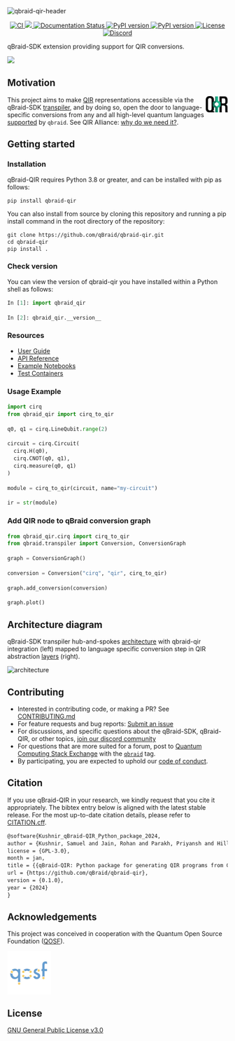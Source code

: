 <img width="full" alt="qbraid-qir-header" src="https://github.com/qBraid/qbraid-qir/assets/46977852/39f921ae-c4bf-442a-b059-6b21abd2ae50">

<p align='center'>
  <a href='https://github.com/qBraid/qbraid-qir/actions/workflows/main.yml'>
      <img src='https://github.com/qBraid/qbraid-qir/actions/workflows/main.yml/badge.svg' alt='CI'>
  </a>
  <a href="https://codecov.io/gh/qBraid/qbraid-qir" >
    <img src="https://codecov.io/gh/qBraid/qbraid-qir/graph/badge.svg?token=GUQ3EN8DGI"/>
  </a>
  <a href='https://docs.qbraid.com/projects/qir/en/latest/?badge=latest'>
    <img src='https://readthedocs.com/projects/qbraid-qbraid-qir/badge/?version=latest&token=7656ee72b7a66dec6d78dda911ce808676dca55c3e86702d5e97191badfdf19c' alt='Documentation Status'/>
  </a>
  <a href="https://pypi.org/project/qbraid-qir/">
    <img src="https://img.shields.io/pypi/v/qbraid-qir.svg?color=blue" alt="PyPI version"/>
  </a>
  <a href="https://pypi.org/project/qbraid-qir/">
    <img src="https://img.shields.io/pypi/pyversions/qbraid-qir.svg?color=blue" alt="PyPI version"/>
  </a>
  <a href='https://www.gnu.org/licenses/gpl-3.0.html'>
    <img src='https://img.shields.io/github/license/qBraid/qbraid.svg' alt='License'/>
  </a>
  <a href='https://discord.gg/TPBU2sa8Et'>
    <img src='https://img.shields.io/discord/771898982564626445.svg?color=pink' alt='Discord'/>
  </a>
</p>

qBraid-SDK extension providing support for QIR conversions.

[<img src="https://qbraid-static.s3.amazonaws.com/logos/Launch_on_qBraid_white.png" width="150">](https://account.qbraid.com?gitHubUrl=https://github.com/qBraid/qbraid-qir.git)

## Motivation

<!DOCTYPE html>
<html>
<head>
    <title>Two Column Layout</title>
    <style>
        .container {
            display: flex;
            justify-content: space-between;
        }
        .left-column {
            width: 90%;
        }
        .right-column {
            width: 10%;
            text-align: right; /* Adjusts alignment of content in the right column */
        }
        .right-column img {
            width: 100px; /* Adjust image width as needed */
        }
    </style>
</head>
<body>
    <div class="container">
        <div class="left-column">
            This project aims to make <a href="https://www.qir-alliance.org/">QIR</a> representations accessible via the qBraid-SDK <a href="#architecture-diagram">transpiler</a>, and by doing so, open the door to language-specific conversions from any and all high-level quantum languages <a href="https://docs.qbraid.com/en/latest/sdk/overview.html#supported-frontends">supported</a> by <code>qbraid</code>. See QIR Alliance: <a href="https://www.qir-alliance.org/qir-book/concepts/why-do-we-need.html">why do we need it?</a>.
        </div>
        <div class="right-column">
            <a href="https://www.qir-alliance.org/"><img src="docs/_static/pkg-logos/qir.png" style="vertical-align: middle;" /></a>
        </div>
    </div>
</body>
</html>

## Getting started

### Installation

qBraid-QIR requires Python 3.8 or greater, and can be installed with pip as follows:

```shell
pip install qbraid-qir
```

You can also install from source by cloning this repository and running a pip install command
in the root directory of the repository:

```shell
git clone https://github.com/qBraid/qbraid-qir.git
cd qbraid-qir
pip install .
```

### Check version

You can view the version of qbraid-qir you have installed within a Python shell as follows:

```python
In [1]: import qbraid_qir

In [2]: qbraid_qir.__version__
```

### Resources

- [User Guide](https://docs.qbraid.com/projects/qir/)
- [API Reference](https://docs.qbraid.com/projects/qir/en/latest/api/qbraid_qir.html)
- [Example Notebooks](examples)
- [Test Containers](test-containers)

### Usage Example

```python
import cirq
from qbraid_qir import cirq_to_qir

q0, q1 = cirq.LineQubit.range(2)

circuit = cirq.Circuit(
  cirq.H(q0),
  cirq.CNOT(q0, q1),
  cirq.measure(q0, q1)
)

module = cirq_to_qir(circuit, name="my-circuit")

ir = str(module)
```

### Add QIR node to qBraid conversion graph

```python
from qbraid_qir.cirq import cirq_to_qir
from qbraid.transpiler import Conversion, ConversionGraph

graph = ConversionGraph()

conversion = Conversion("cirq", "qir", cirq_to_qir)

graph.add_conversion(conversion)

graph.plot()
```

## Architecture diagram

qBraid-SDK transpiler hub-and-spokes [architecture](https://docs.qbraid.com/en/latest/sdk/transpiler.html#architecture) with qbraid-qir integration (left) mapped to language specific conversion step in QIR abstraction [layers](https://www.qir-alliance.org/qir-book/concepts/why-do-we-need.html) (right).

<img width="full" alt="architecture" src="https://github.com/qBraid/qbraid-qir/assets/46977852/36644614-2715-4f08-8a8c-8a2e61aebf38">

## Contributing

- Interested in contributing code, or making a PR? See
  [CONTRIBUTING.md](CONTRIBUTING.md)
- For feature requests and bug reports:
  [Submit an issue](https://github.com/qBraid/qbraid-qir/issues)
- For discussions, and specific questions about the qBraid-SDK, qBraid-QIR, or
  other topics, [join our discord community](https://discord.gg/TPBU2sa8Et)
- For questions that are more suited for a forum, post to
  [Quantum Computing Stack Exchange](https://quantumcomputing.stackexchange.com/)
  with the [`qbraid`](https://quantumcomputing.stackexchange.com/questions/tagged/qbraid) tag.
- By participating, you are expected to uphold our [code of conduct](CODE_OF_CONDUCT).

## Citation

If you use qBraid-QIR in your research, we kindly request that you cite it appropriately.
The bibtex entry below is aligned with the latest stable release. For the most up-to-date
citation details, please refer to [CITATION.cff](CITATION.cff).

```tex
@software{Kushnir_qBraid-QIR_Python_package_2024,
author = {Kushnir, Samuel and Jain, Rohan and Parakh, Priyansh and Hill, Ryan James},
license = {GPL-3.0},
month = jan,
title = {{qBraid-QIR: Python package for generating QIR programs from Cirq.}},
url = {https://github.com/qBraid/qbraid-qir},
version = {0.1.0},
year = {2024}
}
```

## Acknowledgements

This project was conceived in cooperation with the Quantum Open Source Foundation ([QOSF](https://qosf.org/)).

<a href="https://qosf.org/"><img src="docs/_static/pkg-logos/qosf.png" width="100px" style="vertical-align: middle;" /></a>

## License

[GNU General Public License v3.0](LICENSE)
